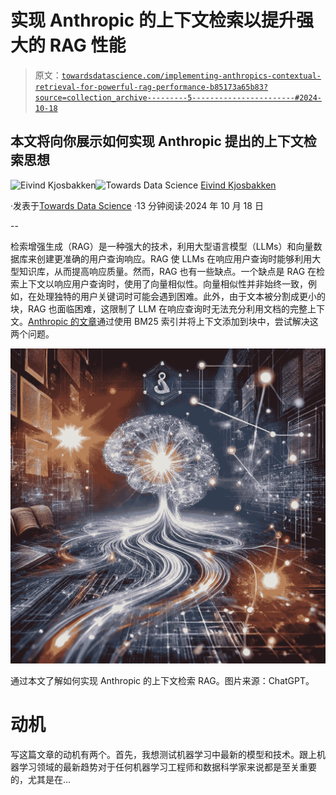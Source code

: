 # 实现 Anthropic 的上下文检索以提升强大的 RAG 性能

> 原文：[`towardsdatascience.com/implementing-anthropics-contextual-retrieval-for-powerful-rag-performance-b85173a65b83?source=collection_archive---------5-----------------------#2024-10-18`](https://towardsdatascience.com/implementing-anthropics-contextual-retrieval-for-powerful-rag-performance-b85173a65b83?source=collection_archive---------5-----------------------#2024-10-18)

## 本文将向你展示如何实现 Anthropic 提出的上下文检索思想

[](https://oieivind.medium.com/?source=post_page---byline--b85173a65b83--------------------------------)![Eivind Kjosbakken](https://oieivind.medium.com/?source=post_page---byline--b85173a65b83--------------------------------)[](https://towardsdatascience.com/?source=post_page---byline--b85173a65b83--------------------------------)![Towards Data Science](https://towardsdatascience.com/?source=post_page---byline--b85173a65b83--------------------------------) [Eivind Kjosbakken](https://oieivind.medium.com/?source=post_page---byline--b85173a65b83--------------------------------)

·发表于[Towards Data Science](https://towardsdatascience.com/?source=post_page---byline--b85173a65b83--------------------------------) ·13 分钟阅读·2024 年 10 月 18 日

--

检索增强生成（RAG）是一种强大的技术，利用大型语言模型（LLMs）和向量数据库来创建更准确的用户查询响应。RAG 使 LLMs 在响应用户查询时能够利用大型知识库，从而提高响应质量。然而，RAG 也有一些缺点。一个缺点是 RAG 在检索上下文以响应用户查询时，使用了向量相似性。向量相似性并非始终一致，例如，在处理独特的用户关键词时可能会遇到困难。此外，由于文本被分割成更小的块，RAG 也面临困难，这限制了 LLM 在响应查询时无法充分利用文档的完整上下文。[Anthropic 的文章](https://www.anthropic.com/news/contextual-retrieval)通过使用 BM25 索引并将上下文添加到块中，尝试解决这两个问题。

![](img/8e1e2d5eb8de85511246ac0f031a1952.png)

通过本文了解如何实现 Anthropic 的上下文检索 RAG。图片来源：ChatGPT。

# 动机

写这篇文章的动机有两个。首先，我想测试机器学习中最新的模型和技术。跟上机器学习领域的最新趋势对于任何机器学习工程师和数据科学家来说都是至关重要的，尤其是在...
